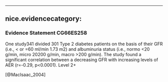
---
nice.evidencecategory: 
---

### Evidence Statement CG66ES258
One study341 divided 301 Type 2 diabetes patients on the basis of their GFR (i.e., < or
=60 ml/min 1.73 m2) and albuminuria status (i.e., normo <20 g/min, micro 20200 g/min,
macro >200 g/min). The study found a significant correlation between a decreasing GFR with
increasing levels of AER (r=-0.29, p<0.0001). Level 2+

[@MacIsaac_2004]

